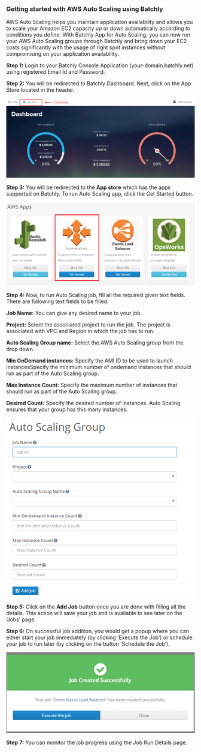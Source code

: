 ### Getting started with AWS Auto Scaling using Batchly

AWS Auto Scaling helps you maintain application availability and allows you to scale your Amazon EC2 capacity up or down automatically according to conditions you define. With Batchly App for Auto Scaling, you can now run your AWS Auto Scaling groups through Batchly and bring down your EC2 costs significantly with the usage of right spot instances without compromising on your application availability. 

**Step 1:**  Login to your Batchly Console Application (your-domain.batchly.net) using registered Email Id and Password.

**Step 2:** You will be redirected to Batchly Dashboard. Next, click on the App Store located in the header.

![Autoscaling](../img/jmeter1.png)

**Step 3:** You will be redirected to the **App store** which has the apps supported on Batchly. To run Auto Scaling app, click the Get Started button.

![Autoscaling](../img/autoscaling1.png)

**Step 4:** Now, to run Auto Scaling job, fill all the required given text fields. There are following text fields to be filled:

**Job Name:** You can give any desired name to your job.

**Project:** Select the associated project to run the job. The project is associated with VPC and Region in which the job has to run.

**Auto Scaling Group name:** Select the AWS Auto Scaling group from the drop down.

**Min OnDemand instances:** Specify the AMI ID to be used to launch instancesSpecify the minimum number of ondemand instances that should run as part of the Auto Scaling group.

**Max Instance Count:** Specify the maximum number of instances that should run as part of the Auto Scaling group.

**Desired Count:** Specify the desired number of instances. Auto Scaling ensures that your group has this many instances.

![Autoscaling](../img/autoscaling2.png)

**Step 5:** Click on the **Add Job** button once you are done with filling all the details. This action will save your job and is available to see later on the ‘Jobs’ page.

**Step 6:** On successful job addition, you would get a popup where you can either start your job immediately (by clicking ‘Execute the Job’) or schedule your job to run later (by clicking on the button ‘Schedule the Job’).

![Autoscaling](../img/popup.png)

**Step 7:** You can monitor the job progress using the Job Run Details page.
